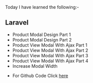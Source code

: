 Today I have learned the following:-

## Laravel
- Product Modal Design Part 1
- Product Modal Design Part 2
- Product View Modal With Ajax Part 1
- Product View Modal With Ajax Part 2
- Product View Modal With Ajax Part 3
- Product View Modal With Ajax Part 4
- Increase Modal Width

* For Github Code Click [here](https://github.com/Vishal-sarkar/Advanced-Ecommerce-Website/commit/960636a4b9aa292da244e5b7a35c626877b46022)
